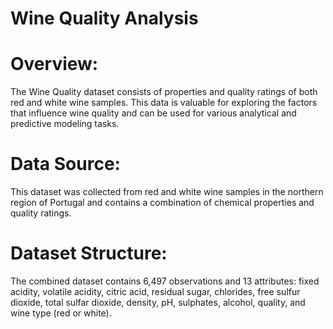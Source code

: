 # Wine Quality Analysis
# Overview:
The Wine Quality dataset consists of properties and quality ratings of both red and white wine samples. This data is valuable for exploring the factors that influence wine quality and can be used for various analytical and predictive modeling tasks.

# Data Source:
This dataset was collected from red and white wine samples in the northern region of Portugal and contains a combination of chemical properties and quality ratings.

# Dataset Structure:
The combined dataset contains 6,497 observations and 13 attributes: fixed acidity, volatile acidity, citric acid, residual sugar, chlorides, free sulfur dioxide, total sulfar dioxide, density, pH, sulphates, alcohol, quality, and wine type (red or white).
